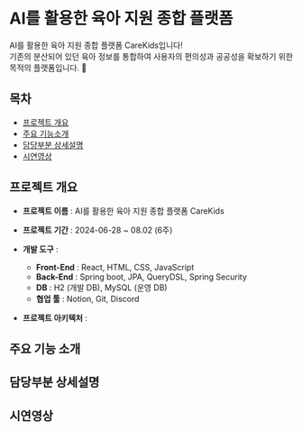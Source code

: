 # AI를 활용한 육아 지원 종합 플랫폼

AI를 활용한 육아 지원 종합 플랫폼 CareKids입니다!  
기존의 분산되어 있던 육아 정보를 통합하여 사용자의 편의성과 공공성을 확보하기 위한 목적의 플랫폼입니다. 🙂

## 목차
- [프로젝트 개요](##프로젝트_개요)
- [주요 기능소개](##주요_기능소개)
- [담당부분 상세설명](##담당부분_상세설명)
- [시연영상](##시연영상)

## 프로젝트 개요
- **프로젝트 이름** : AI를 활용한 육아 지원 종합 플랫폼 CareKids
- **프로젝트 기간** : 2024-06-28 ~ 08.02 (6주)
- **개발 도구** :
  - **Front-End** : React, HTML, CSS, JavaScript
  - **Back-End** : Spring boot, JPA, QueryDSL, Spring Security
  - **DB** : H2 (개발 DB), MySQL (운영 DB)
  - **협업 툴** : Notion, Git, Discord

 - **프로젝트 아키텍처** :
     ![]()
   

## 주요 기능 소개

## 담당부분 상세설명

## 시연영상

